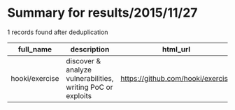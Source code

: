 
# Summary for results/2015/11/27
    
1 records found after deduplication

| full_name | description | html_url | matched_list | matched_count | pushed_at | size | stargazers_count | language | forks_count |
|----------------|-------------------------------------------------------------|-----------------------------------|----------------------------------|-----------------|---------------------------|--------|--------------------|------------|---------------|
| hooki/exercise | discover & analyze vulnerabilities, writing PoC or exploits | https://github.com/hooki/exercise | ['exploit', 'vulnerability poc'] | 2 | 2015-11-27 12:28:06+00:00 | 44 | 0 | Python | 0 |

